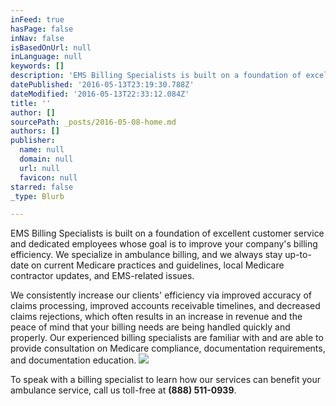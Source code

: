 ```yaml
---
inFeed: true
hasPage: false
inNav: false
isBasedOnUrl: null
inLanguage: null
keywords: []
description: 'EMS Billing Specialists is built on a foundation of excellent customer service and dedicated employees whose goal is to improve your company’s billing efficiency. We specialize in ambulance billing, and we always stay up-to-date on current Medicare practices and guidelines, local Medicare contractor updates, and EMS-related issues.'
datePublished: '2016-05-13T23:19:30.788Z'
dateModified: '2016-05-13T22:33:12.084Z'
title: ''
author: []
sourcePath: _posts/2016-05-08-home.md
authors: []
publisher:
  name: null
  domain: null
  url: null
  favicon: null
starred: false
_type: Blurb

---
```

EMS Billing Specialists is built on a foundation of excellent customer service and dedicated employees whose goal is to improve your company's billing efficiency. We specialize in ambulance billing, and we always stay up-to-date on current Medicare practices and guidelines, local Medicare contractor updates, and EMS-related issues.

We consistently increase our clients' efficiency via improved accuracy of claims processing, improved accounts receivable timelines, and decreased claims rejections, which often results in an increase in revenue and the peace of mind that your billing needs are being handled quickly and properly. Our experienced billing specialists are familiar with and are able to provide consultation on Medicare compliance, documentation requirements, and documentation education.
![](https://the-grid-user-content.s3-us-west-2.amazonaws.com/8135004d-f496-492b-b88d-1970572ca21d.jpg)

To speak with a billing specialist to learn how our services can benefit your ambulance service, call us toll-free at **(888) 511-0939**.
